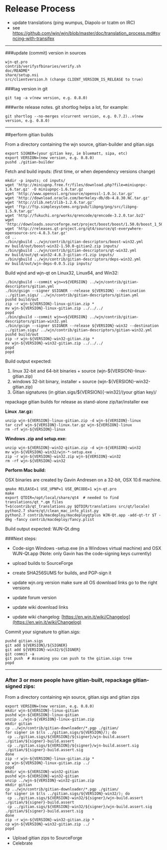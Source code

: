 Release Process
====================

* update translations (ping wumpus, Diapolo or tcatm on IRC)
* see https://github.com/wjn/wjn/blob/master/doc/translation_process.md#syncing-with-transifex

* * *

###update (commit) version in sources


	wjn-qt.pro
	contrib/verifysfbinaries/verify.sh
	doc/README*
	share/setup.nsi
	src/clientversion.h (change CLIENT_VERSION_IS_RELEASE to true)

###tag version in git

	git tag -a v(new version, e.g. 0.8.0)

###write release notes. git shortlog helps a lot, for example:

	git shortlog --no-merges v(current version, e.g. 0.7.2)..v(new version, e.g. 0.8.0)

* * *

##perform gitian builds

 From a directory containing the wjn source, gitian-builder and gitian.sigs
  
	export SIGNER=(your gitian key, ie bluematt, sipa, etc)
	export VERSION=(new version, e.g. 0.8.0)
	pushd ./gitian-builder

 Fetch and build inputs: (first time, or when dependency versions change)

	mkdir -p inputs; cd inputs/
	wget 'http://miniupnp.free.fr/files/download.php?file=miniupnpc-1.6.tar.gz' -O miniupnpc-1.6.tar.gz
	wget 'http://www.openssl.org/source/openssl-1.0.1c.tar.gz'
	wget 'http://download.oracle.com/berkeley-db/db-4.8.30.NC.tar.gz'
	wget 'http://zlib.net/zlib-1.2.6.tar.gz'
	wget 'ftp://ftp.simplesystems.org/pub/libpng/png/src/libpng-1.5.9.tar.gz'
	wget 'http://fukuchi.org/works/qrencode/qrencode-3.2.0.tar.bz2'
	wget 'http://downloads.sourceforge.net/project/boost/boost/1.50.0/boost_1_50_0.tar.bz2'
	wget 'http://releases.qt-project.org/qt4/source/qt-everywhere-opensource-src-4.8.3.tar.gz'
	cd ..
	./bin/gbuild ../wjn/contrib/gitian-descriptors/boost-win32.yml
	mv build/out/boost-win32-1.50.0-gitian2.zip inputs/
	./bin/gbuild ../wjn/contrib/gitian-descriptors/qt-win32.yml
	mv build/out/qt-win32-4.8.3-gitian-r1.zip inputs/
	./bin/gbuild ../wjn/contrib/gitian-descriptors/deps-win32.yml
	mv build/out/wjn-deps-0.0.5.zip inputs/

 Build wjnd and wjn-qt on Linux32, Linux64, and Win32:
  
	./bin/gbuild --commit wjn=v${VERSION} ../wjn/contrib/gitian-descriptors/gitian.yml
	./bin/gsign --signer $SIGNER --release ${VERSION} --destination ../gitian.sigs/ ../wjn/contrib/gitian-descriptors/gitian.yml
	pushd build/out
	zip -r wjn-${VERSION}-linux-gitian.zip *
	mv wjn-${VERSION}-linux-gitian.zip ../../../
	popd
	./bin/gbuild --commit wjn=v${VERSION} ../wjn/contrib/gitian-descriptors/gitian-win32.yml
	./bin/gsign --signer $SIGNER --release ${VERSION}-win32 --destination ../gitian.sigs/ ../wjn/contrib/gitian-descriptors/gitian-win32.yml
	pushd build/out
	zip -r wjn-${VERSION}-win32-gitian.zip *
	mv wjn-${VERSION}-win32-gitian.zip ../../../
	popd
	popd

  Build output expected:

  1. linux 32-bit and 64-bit binaries + source (wjn-${VERSION}-linux-gitian.zip)
  2. windows 32-bit binary, installer + source (wjn-${VERSION}-win32-gitian.zip)
  3. Gitian signatures (in gitian.sigs/${VERSION}[-win32]/(your gitian key)/

repackage gitian builds for release as stand-alone zip/tar/installer exe

**Linux .tar.gz:**

	unzip wjn-${VERSION}-linux-gitian.zip -d wjn-${VERSION}-linux
	tar czvf wjn-${VERSION}-linux.tar.gz wjn-${VERSION}-linux
	rm -rf wjn-${VERSION}-linux

**Windows .zip and setup.exe:**

	unzip wjn-${VERSION}-win32-gitian.zip -d wjn-${VERSION}-win32
	mv wjn-${VERSION}-win32/wjn-*-setup.exe .
	zip -r wjn-${VERSION}-win32.zip wjn-${VERSION}-win32
	rm -rf wjn-${VERSION}-win32

**Perform Mac build:**

  OSX binaries are created by Gavin Andresen on a 32-bit, OSX 10.6 machine.

	qmake RELEASE=1 USE_UPNP=1 USE_QRCODE=1 wjn-qt.pro
	make
	export QTDIR=/opt/local/share/qt4  # needed to find translations/qt_*.qm files
	T=$(contrib/qt_translations.py $QTDIR/translations src/qt/locale)
	python2.7 share/qt/clean_mac_info_plist.py
	python2.7 contrib/macdeploy/macdeployqtplus WJN-Qt.app -add-qt-tr $T -dmg -fancy contrib/macdeploy/fancy.plist

 Build output expected: WJN-Qt.dmg

###Next steps:

* Code-sign Windows -setup.exe (in a Windows virtual machine) and
  OSX WJN-Qt.app (Note: only Gavin has the code-signing keys currently)

* upload builds to SourceForge

* create SHA256SUMS for builds, and PGP-sign it

* update wjn.org version
  make sure all OS download links go to the right versions

* update forum version

* update wiki download links

* update wiki changelog: [https://en.wjn.it/wiki/Changelog](https://en.wjn.it/wiki/Changelog)

Commit your signature to gitian.sigs:

	pushd gitian.sigs
	git add ${VERSION}/${SIGNER}
	git add ${VERSION}-win32/${SIGNER}
	git commit -a
	git push  # Assuming you can push to the gitian.sigs tree
	popd

-------------------------------------------------------------------------

### After 3 or more people have gitian-built, repackage gitian-signed zips:

From a directory containing wjn source, gitian.sigs and gitian zips

	export VERSION=(new version, e.g. 0.8.0)
	mkdir wjn-${VERSION}-linux-gitian
	pushd wjn-${VERSION}-linux-gitian
	unzip ../wjn-${VERSION}-linux-gitian.zip
	mkdir gitian
	cp ../wjn/contrib/gitian-downloader/*.pgp ./gitian/
	for signer in $(ls ../gitian.sigs/${VERSION}/); do
	 cp ../gitian.sigs/${VERSION}/${signer}/wjn-build.assert ./gitian/${signer}-build.assert
	 cp ../gitian.sigs/${VERSION}/${signer}/wjn-build.assert.sig ./gitian/${signer}-build.assert.sig
	done
	zip -r wjn-${VERSION}-linux-gitian.zip *
	cp wjn-${VERSION}-linux-gitian.zip ../
	popd
	mkdir wjn-${VERSION}-win32-gitian
	pushd wjn-${VERSION}-win32-gitian
	unzip ../wjn-${VERSION}-win32-gitian.zip
	mkdir gitian
	cp ../wjn/contrib/gitian-downloader/*.pgp ./gitian/
	for signer in $(ls ../gitian.sigs/${VERSION}-win32/); do
	 cp ../gitian.sigs/${VERSION}-win32/${signer}/wjn-build.assert ./gitian/${signer}-build.assert
	 cp ../gitian.sigs/${VERSION}-win32/${signer}/wjn-build.assert.sig ./gitian/${signer}-build.assert.sig
	done
	zip -r wjn-${VERSION}-win32-gitian.zip *
	cp wjn-${VERSION}-win32-gitian.zip ../
	popd

- Upload gitian zips to SourceForge
- Celebrate 

